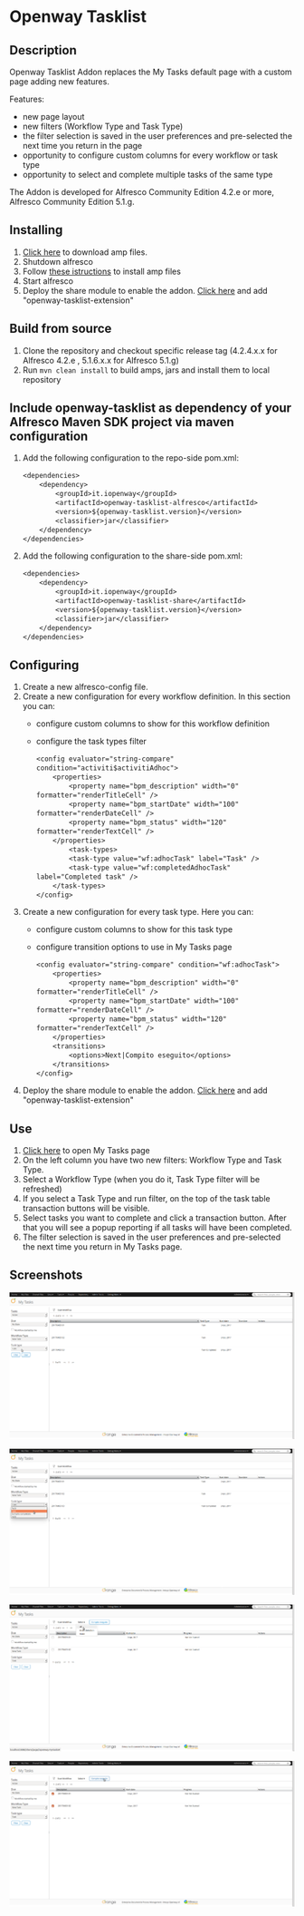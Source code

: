 Openway Tasklist
=======

Description
-----------

Openway Tasklist Addon replaces the My Tasks default page with a custom page adding new features.

Features:
*  new page layout
*  new filters (Workflow Type and Task Type)
*  the filter selection is saved in the user preferences and pre-selected the next time you return in the page
*  opportunity to configure custom columns for every workflow or task type
*  opportunity to select and complete multiple tasks of the same type

The Addon is developed for Alfresco Community Edition 4.2.e or more, Alfresco Community Edition 5.1.g.

Installing
-----------

1.	[Click here](https://github.com/IntesysOpenway/openway-tasklist/releases) to download amp files.
2.	Shutdown alfresco
3.	Follow [these istructions](http://docs.alfresco.com/5.0/tasks/dev-extensions-tutorials-simple-module-install-amp.html) to install amp files
4.	Start alfresco
5.	Deploy the share module to enable the addon. [Click here](http://localhost:8080/share/page/modules/deploy) and add "openway-tasklist-extension"

Build from source
-----------

1.	Clone the repository and checkout specific release tag (4.2.4.x.x for Alfresco 4.2.e , 5.1.6.x.x for Alfresco 5.1.g)
2.	Run `mvn clean install` to build amps, jars and install them to local repository

Include openway-tasklist as dependency of your Alfresco Maven SDK project via maven configuration
-----------

1.	Add the following configuration to the repo-side pom.xml:

		<dependencies>
			<dependency>
				<groupId>it.iopenway</groupId>
				<artifactId>openway-tasklist-alfresco</artifactId>
				<version>${openway-tasklist.version}</version>
				<classifier>jar</classifier>
			</dependency>
		</dependencies>

2.	Add the following configuration to the share-side pom.xml:

		<dependencies>
			<dependency>
				<groupId>it.iopenway</groupId>
				<artifactId>openway-tasklist-share</artifactId>
				<version>${openway-tasklist.version}</version>
				<classifier>jar</classifier>
			</dependency>
		</dependencies>

Configuring
-----------

1.	Create a new alfresco-config file.
2.	Create a new configuration for every workflow definition. In this section you can:
	*	configure custom columns to show for this workflow definition
	*	configure the task types filter

			<config evaluator="string-compare" condition="activiti$activitiAdhoc">
				<properties>
					<property name="bpm_description" width="0" formatter="renderTitleCell" />
					<property name="bpm_startDate" width="100" formatter="renderDateCell" />
					<property name="bpm_status" width="120" formatter="renderTextCell" />
				</properties>
					<task-types>
					<task-type value="wf:adhocTask" label="Task" />
					<task-type value="wf:completedAdhocTask" label="Completed task" />
				</task-types>
			</config>

3. Create a new configuration for every task type. Here you can:
	*	configure custom columns to show for this task type
	*	configure transition options to use in My Tasks page

			<config evaluator="string-compare" condition="wf:adhocTask">
				<properties>
					<property name="bpm_description" width="0" formatter="renderTitleCell" />
					<property name="bpm_startDate" width="100" formatter="renderDateCell" />
					<property name="bpm_status" width="120" formatter="renderTextCell" />
				</properties>
				<transitions>
					<options>Next|Compito eseguito</options>
				</transitions>
			</config>
4.	Deploy the share module to enable the addon. [Click here](http://localhost:8080/share/page/modules/deploy) and add "openway-tasklist-extension"

Use
-----------

1.	[Click here](http://localhost:8080/share/page/iopenway-my-tasks) to open My Tasks page
2.	On the left column you have two new filters: Workflow Type and Task Type. 
3.	Select a Workflow Type (when you do it, Task Type filter will be refreshed)
4.	If you select a Task Type and run filter, on the top of the task table transaction buttons will be visible.
5.	Select tasks you want to complete and click a transaction button. After that you will see a popup reporting if all tasks will have been completed.
6.	The filter selection is saved in the user preferences and pre-selected the next time you return in My Tasks page.

Screenshots
-----------
![Screenshot1](https://github.com/IntesysOpenway/openway-tasklist/raw/master/screenshots/20170403_01.png)

![Screenshot2](https://github.com/IntesysOpenway/openway-tasklist/raw/master/screenshots/20170403_02.png)

![Screenshot3](https://github.com/IntesysOpenway/openway-tasklist/raw/master/screenshots/20170403_03.png)

![Screenshot4](https://github.com/IntesysOpenway/openway-tasklist/raw/master/screenshots/20170403_04.png)

